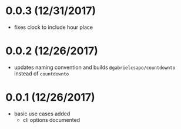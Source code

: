 # 0.0.3 (12/31/2017)

- fixes clock to include hour place

# 0.0.2 (12/26/2017)

- updates naming convention and builds `@gabrielcsapo/countdownto` instead of `countdownto`

# 0.0.1 (12/26/2017)

- basic use cases added
  - cli options documented
